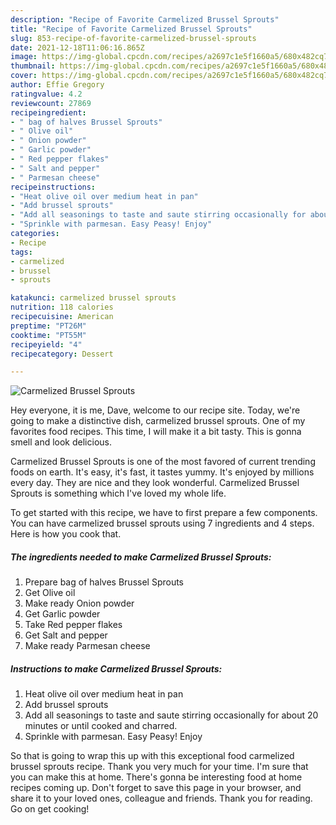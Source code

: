 ```yaml
---
description: "Recipe of Favorite Carmelized Brussel Sprouts"
title: "Recipe of Favorite Carmelized Brussel Sprouts"
slug: 853-recipe-of-favorite-carmelized-brussel-sprouts
date: 2021-12-18T11:06:16.865Z
image: https://img-global.cpcdn.com/recipes/a2697c1e5f1660a5/680x482cq70/carmelized-brussel-sprouts-recipe-main-photo.jpg
thumbnail: https://img-global.cpcdn.com/recipes/a2697c1e5f1660a5/680x482cq70/carmelized-brussel-sprouts-recipe-main-photo.jpg
cover: https://img-global.cpcdn.com/recipes/a2697c1e5f1660a5/680x482cq70/carmelized-brussel-sprouts-recipe-main-photo.jpg
author: Effie Gregory
ratingvalue: 4.2
reviewcount: 27869
recipeingredient:
- " bag of halves Brussel Sprouts"
- " Olive oil"
- " Onion powder"
- " Garlic powder"
- " Red pepper flakes"
- " Salt and pepper"
- " Parmesan cheese"
recipeinstructions:
- "Heat olive oil over medium heat in pan"
- "Add brussel sprouts"
- "Add all seasonings to taste and saute stirring occasionally for about 20 minutes or until cooked and charred."
- "Sprinkle with parmesan. Easy Peasy! Enjoy"
categories:
- Recipe
tags:
- carmelized
- brussel
- sprouts

katakunci: carmelized brussel sprouts 
nutrition: 118 calories
recipecuisine: American
preptime: "PT26M"
cooktime: "PT55M"
recipeyield: "4"
recipecategory: Dessert

---
```



![Carmelized Brussel Sprouts](https://img-global.cpcdn.com/recipes/a2697c1e5f1660a5/680x482cq70/carmelized-brussel-sprouts-recipe-main-photo.jpg)

Hey everyone, it is me, Dave, welcome to our recipe site. Today, we're going to make a distinctive dish, carmelized brussel sprouts. One of my favorites food recipes. This time, I will make it a bit tasty. This is gonna smell and look delicious.



Carmelized Brussel Sprouts is one of the most favored of current trending foods on earth. It's easy, it's fast, it tastes yummy. It's enjoyed by millions every day. They are nice and they look wonderful. Carmelized Brussel Sprouts is something which I've loved my whole life.


To get started with this recipe, we have to first prepare a few components. You can have carmelized brussel sprouts using 7 ingredients and 4 steps. Here is how you cook that.

<!--inarticleads1-->

##### The ingredients needed to make Carmelized Brussel Sprouts:

1. Prepare  bag of halves Brussel Sprouts
1. Get  Olive oil
1. Make ready  Onion powder
1. Get  Garlic powder
1. Take  Red pepper flakes
1. Get  Salt and pepper
1. Make ready  Parmesan cheese




<!--inarticleads2-->

##### Instructions to make Carmelized Brussel Sprouts:

1. Heat olive oil over medium heat in pan
1. Add brussel sprouts
1. Add all seasonings to taste and saute stirring occasionally for about 20 minutes or until cooked and charred.
1. Sprinkle with parmesan. Easy Peasy! Enjoy




So that is going to wrap this up with this exceptional food carmelized brussel sprouts recipe. Thank you very much for your time. I'm sure that you can make this at home. There's gonna be interesting food at home recipes coming up. Don't forget to save this page in your browser, and share it to your loved ones, colleague and friends. Thank you for reading. Go on get cooking!

